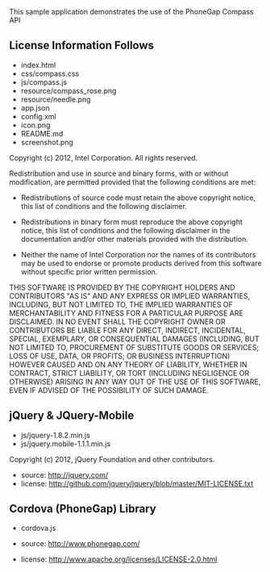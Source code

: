 This sample application demonstrates the use of the PhoneGap Compass API

License Information Follows
---------------------------
* index.html
* css/compass.css
* js/compass.js
* resource/compass_rose.png
* resource/needle.png
* app.json
* config.xml
* icon.png
* README.md
* screenshot.png

Copyright (c) 2012, Intel Corporation. All rights reserved.

Redistribution and use in source and binary forms, with or without modification, 
are permitted provided that the following conditions are met:

- Redistributions of source code must retain the above copyright notice, 
  this list of conditions and the following disclaimer.

- Redistributions in binary form must reproduce the above copyright notice, 
  this list of conditions and the following disclaimer in the documentation 
  and/or other materials provided with the distribution.

- Neither the name of Intel Corporation nor the names of its contributors 
  may be used to endorse or promote products derived from this software 
  without specific prior written permission.

THIS SOFTWARE IS PROVIDED BY THE COPYRIGHT HOLDERS AND CONTRIBUTORS "AS IS" 
AND ANY EXPRESS OR IMPLIED WARRANTIES, INCLUDING, BUT NOT LIMITED TO, 
THE IMPLIED WARRANTIES OF MERCHANTABILITY AND FITNESS FOR A PARTICULAR PURPOSE 
ARE DISCLAIMED. IN NO EVENT SHALL THE COPYRIGHT OWNER OR CONTRIBUTORS BE 
LIABLE FOR ANY DIRECT, INDIRECT, INCIDENTAL, SPECIAL, EXEMPLARY, OR 
CONSEQUENTIAL DAMAGES (INCLUDING, BUT NOT LIMITED TO, PROCUREMENT OF SUBSTITUTE 
GOODS OR SERVICES; LOSS OF USE, DATA, OR PROFITS; OR BUSINESS INTERRUPTION) 
HOWEVER CAUSED AND ON ANY THEORY OF LIABILITY, WHETHER IN CONTRACT, STRICT 
LIABILITY, OR TORT (INCLUDING NEGLIGENCE OR OTHERWISE) ARISING IN ANY WAY OUT 
OF THE USE OF THIS SOFTWARE, EVEN IF ADVISED OF THE POSSIBILITY OF SUCH DAMAGE.


jQuery & JQuery-Mobile
------------------------
* js/jquery-1.8.2.min.js
* js/jquery.mobile-1.1.1.min.js

Copyright (c) 2012, jQuery Foundation and other contributors.

* source:  http://jquery.com/
* license:  http://github.com/jquery/jquery/blob/master/MIT-LICENSE.txt


Cordova (PhoneGap) Library
--------------------------
* cordova.js

* source:  http://www.phonegap.com/
* license:  http://www.apache.org/licenses/LICENSE-2.0.html




